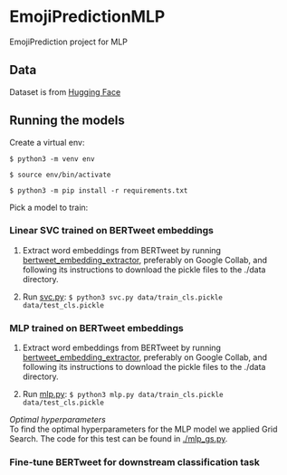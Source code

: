 # EmojiPredictionMLP
EmojiPrediction project for MLP

## Data
Dataset is from [Hugging Face](https://huggingface.co/datasets/tweet_eval)

## Running the models

Create a virtual env:

`$ python3 -m venv env`

`$ source env/bin/activate`

`$ python3 -m pip install -r requirements.txt`

Pick a model to train:

### Linear SVC trained on BERTweet embeddings 

1. Extract word embeddings from BERTweet by running [bertweet_embedding_extractor](./bertweet_embedding_extractor.ipynb), preferably on Google Collab, and following its instructions to download the pickle files to the ./data directory.

1. Run [svc.py](./svc.py): `$ python3 svc.py data/train_cls.pickle data/test_cls.pickle`


### MLP trained on BERTweet embeddings

1. Extract word embeddings from BERTweet by running [bertweet_embedding_extractor](./bertweet_embedding_extractor.ipynb), preferably on Google Collab, and following its instructions to download the pickle files to the ./data directory.

1. Run [mlp.py](./mlp.py): `$ python3 mlp.py data/train_cls.pickle data/test_cls.pickle`

_Optimal hyperparameters_  
To find the optimal hyperparameters for the MLP model we applied Grid Search. The code for this test can be found in [./mlp_gs.py](./mlp_gs.py).


### Fine-tune BERTweet for downstream classification task


